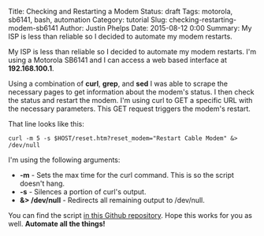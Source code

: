 Title: Checking and Restarting a Modem
Status: draft
Tags: motorola, sb6141, bash, automation
Category: tutorial
Slug: checking-restarting-modem-sb6141
Author: Justin Phelps
Date: 2015-08-12 0:00
Summary: My ISP is less than reliable so I decided to automate my modem restarts.

My ISP is less than reliable so I decided to automate my modem restarts. I'm using a Motorola SB6141 and I can access a web based interface at **192.168.100.1**.

Using a combination of **curl**, **grep**, and **sed** I was able to scrape the necessary pages to get information about the modem's status. I then check the status and restart the modem. I'm using curl to GET a specific URL with the necessary parameters. This GET request triggers the modem's restart.

That line looks like this:
```
curl -m 5 -s $HOST/reset.htm?reset_modem="Restart Cable Modem" &> /dev/null
```

I'm using the following arguments:

 * **-m** - Sets the max time for the curl command. This is so the script doesn't hang.
 * **-s** - Silences a portion of curl's output.
 * **&> /dev/null** - Redirects all remaining output to /dev/null.

You can find the script [in this Github repository](https://github.com/Linuturk/modem-restart-script/blob/master/modemCheck.sh). Hope this works for you as well. **Automate all the things!**
